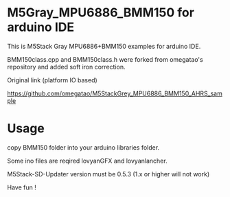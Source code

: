 # M5Gray_MPU6886_BMM150 for arduino IDE

This is M5Stack Gray MPU6886+BMM150 examples for arduino IDE.

BMM150class.cpp and BMM150class.h were forked from omegatao's repository and added soft iron correction.

Original link (platform IO based)

https://github.com/omegatao/M5StackGrey_MPU6886_BMM150_AHRS_sample

# Usage

copy BMM150 folder into your arduino libraries folder.

Some ino files are reqired lovyanGFX and lovyanlancher.

M5Stack-SD-Updater version must be 0.5.3 (1.x or higher will not work)

Have fun !
